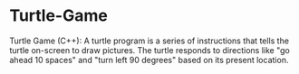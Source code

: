 # Turtle-Game

Turtle Game (C++): A turtle program is a series of instructions that tells the turtle on-screen to draw pictures. The turtle
responds to directions like "go ahead 10 spaces" and "turn left 90 degrees" based on its present location.
